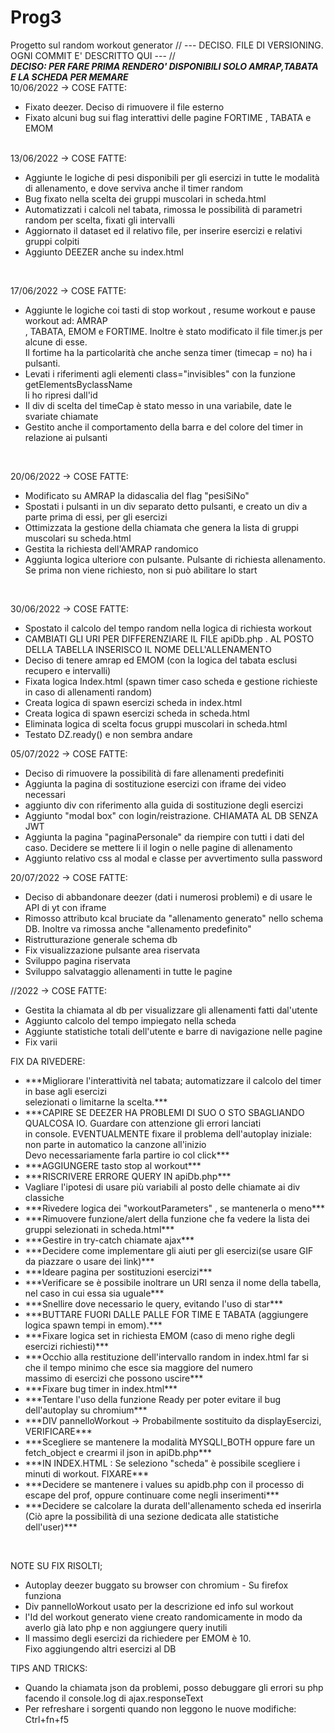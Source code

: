 # Prog3
Progetto sul random workout generator
// --- DECISO. FILE DI VERSIONING. OGNI COMMIT E' DESCRITTO QUI --- // <br>
***DECISO: PER FARE PRIMA RENDERO' DISPONIBILI SOLO AMRAP,TABATA E LA SCHEDA PER MEMARE*** <br>
10/06/2022 -> COSE FATTE: <br>
<ul>
  <li> Fixato deezer. Deciso di rimuovere il file esterno </li>
  <li> Fixato alcuni bug sui flag interattivi delle pagine FORTIME , TABATA e EMOM </li>
</ul>
<br>
13/06/2022 -> COSE FATTE: <br>
<ul>
  <li> Aggiunte le logiche di pesi disponibili per gli esercizi in
  tutte le modalità di allenamento, e dove serviva anche il timer random  </li>
  <li> Bug fixato nella scelta dei gruppi muscolari in scheda.html </li>
  <li> Automatizzati i calcoli nel tabata, rimossa le possibilità di parametri random per scelta, fixati gli intervalli </li>
  <li> Aggiornato il dataset ed il relativo file, per inserire esercizi e relativi gruppi colpiti </li>
  <li> Aggiunto DEEZER anche su index.html </li>
</ul> <br>

17/06/2022 -> COSE FATTE: <br>
<ul>
  <li> Aggiunte le logiche coi tasti di stop workout , resume workout e pause workout ad: AMRAP <br>
  , TABATA, EMOM e FORTIME. Inoltre è stato modificato il file timer.js per alcune di esse. <br>
  Il fortime ha la particolarità che anche senza timer (timecap = no) ha i pulsanti. </li>
  <li> Levati i riferimenti agli elementi class="invisibles" con la funzione getElementsByclassName <br>
  li ho ripresi dall'id </li>
  <li> Il div di scelta del timeCap è stato messo in una variabile, date le svariate chiamate </li>
  <li> Gestito anche il comportamento della barra e del colore del timer in relazione ai pulsanti </li>
</ul> <br>

20/06/2022 -> COSE FATTE: <br>
<ul>
  <li> Modificato su AMRAP la didascalia del flag "pesiSiNo" </li>
  <li> Spostati i pulsanti in un div separato detto pulsanti, e creato un div a parte prima di essi, per gli esercizi </li>
  <li> Ottimizzata la gestione della chiamata che genera la lista di gruppi muscolari su scheda.html </li>
  <li> Gestita la richiesta dell'AMRAP randomico </li>
  <li> Aggiunta logica ulteriore con pulsante. Pulsante di richiesta allenamento. Se prima non viene richiesto, non si può abilitare lo start </li>
</ul> <br>

30/06/2022 -> COSE FATTE: <br>
<ul>
  <li> Spostato il calcolo del tempo random nella logica di richiesta workout</li>
  <li> CAMBIATI GLI URI PER DIFFERENZIARE IL FILE apiDb.php . AL POSTO DELLA TABELLA INSERISCO IL NOME DELL'ALLENAMENTO </li>
  <li> Deciso di tenere amrap ed EMOM (con la logica del tabata esclusi recupero e intervalli) </li>
  <li> Fixata logica Index.html (spawn timer caso scheda e gestione richieste in caso di allenamenti random) </li>
  <li> Creata logica di spawn esercizi scheda in index.html </li>
  <li> Creata logica di spawn esercizi scheda in scheda.html </li>
  <li> Eliminata logica di scelta focus gruppi muscolari in scheda.html </li>
  <li> Testato DZ.ready() e non sembra andare </li>
</ul>

05/07/2022 -> COSE FATTE: <br>
<ul>
  <li> Deciso di rimuovere la possibilità di fare allenamenti predefiniti </li>
  <li> Aggiunta la pagina di sostituzione esercizi con iframe dei video necessari </li>
  <li> aggiunto div con riferimento alla guida di sostituzione degli esercizi </li>
  <li> Aggiunto "modal box" con login/reistrazione. CHIAMATA AL DB SENZA JWT </li>
  <li> Aggiunta la pagina "paginaPersonale" da riempire con tutti i dati del caso. Decidere se mettere li il login o nelle pagine di allenamento </li>
  <li> Aggiunto relativo css al modal e classe per avvertimento sulla password </li>
</ul>

20/07/2022 -> COSE FATTE: <br>

<ul>
  <li> Deciso di abbandonare deezer (dati i numerosi problemi) e di usare le API di yt con iframe </li>
  <li> Rimosso attributo kcal bruciate da "allenamento generato" nello schema DB. Inoltre va rimossa anche "allenamento predefinito" </li>
  <li> Ristrutturazione generale schema db </li>
  <li> Fix visualizzazione pulsante area riservata </li>
  <li> Sviluppo pagina riservata </li>
  <li> Sviluppo salvataggio allenamenti in tutte le pagine
</ul>

//2022 -> COSE FATTE: <br>

<ul>
  <li> Gestita la chiamata al db per visualizzare gli allenamenti fatti dal'utente </li>
  <li> Aggiunto calcolo del tempo impiegato nella scheda </li>
  <li> Aggiunte statistiche totali dell'utente  e barre di navigazione nelle pagine </li>
  <li> Fix varii </li>
</ul>

FIX DA RIVEDERE: <br>
<ul>
  <li> ***Migliorare l'interattività nel tabata; automatizzare il calcolo del timer in base agli esercizi <br>
    selezionati o limitarne la scelta.*** </li>
  <li> ***CAPIRE SE DEEZER HA PROBLEMI DI SUO O STO SBAGLIANDO QUALCOSA IO. Guardare con attenzione gli errori lanciati <br>
  in console. EVENTUALMENTE fixare il problema dell'autoplay iniziale: non parte in automatico la canzone all'inizio <br>
  Devo necessariamente farla partire io col click*** </li>
  <li> ***AGGIUNGERE tasto stop al workout*** </li>
  <li> ***RISCRIVERE ERRORE QUERY IN apiDb.php*** </li>
  <li> Vagliare l'ipotesi di usare più variabili al posto delle chiamate ai div classiche </li>
  <li> ***Rivedere logica dei "workoutParameters" , se mantenerla o meno*** </li>
  <li> ***Rimuovere funzione/alert della funzione che fa vedere la lista dei gruppi selezionati in scheda.html*** </li>
  <li> ***Gestire in try-catch chiamate ajax*** </li>
  <li> ***Decidere come implementare gli aiuti per gli esercizi(se usare GIF da piazzare o usare dei link)*** </li>
  <li> ***Ideare pagina per sostituzioni esercizi*** </li>
  <li> ***Verificare se è possibile inoltrare un URI senza il nome della tabella, nel caso in cui essa sia uguale*** </li>
  <li> ***Snellire dove necessario le query, evitando l'uso di star*** </li>
  <li> ***BUTTARE FUORI DALLE PALLE FOR TIME E TABATA (aggiungere logica spawn tempi in emom).*** </li>
  <li> ***Fixare logica set in richiesta EMOM (caso di meno righe degli esercizi richiesti)*** </li>
  <li> ***Occhio alla restituzione dell'intervallo random in index.html far si che il tempo minimo che esce sia maggiore del numero <br>
  massimo di esercizi che possono uscire*** </li>
  <li> ***Fixare bug timer in index.html*** </li>
  <li> ***Tentare l'uso della funzione Ready per poter evitare il bug dell'autoplay su chromium*** </li>
  <li> ***DIV pannelloWorkout -> Probabilmente sostituito da displayEsercizi, VERIFICARE*** </li>
  <li> ***Scegliere se mantenere la modalità MYSQLI_BOTH oppure fare un fetch_object e crearmi il json in apiDb.php*** </li>
  <li> ***IN INDEX.HTML : Se seleziono "scheda" è possibile scegliere i minuti di workout. FIXARE*** </li>
  <li> ***Decidere se mantenere i values su apidb.php con il processo di escape del prof, oppure continuare come negli inserimenti*** </li>
  <li> ***Decidere se calcolare la durata dell'allenamento scheda ed inserirla <br> (Ciò apre la possibilità di una sezione dedicata alle statistiche dell'user)*** </li>
</ul> <br>

NOTE SU FIX RISOLTI; <br>
<ul>
  <li> Autoplay deezer buggato su browser con chromium - Su firefox funziona </li>
  <li> Div pannelloWorkout usato per la descrizione ed info sul workout </li>
  <li> l'Id del workout generato viene creato randomicamente in modo da averlo già lato php e non aggiungere query inutili </li>
  <li> Il massimo degli esercizi da richiedere per EMOM è 10. <br> Fixo aggiungendo altri esercizi al DB </li>
</ul>

TIPS AND TRICKS: <br>
<ul>
  <li> Quando la chiamata json da problemi, posso debuggare gli errori su php <br>
  facendo il console.log di ajax.responseText </li>
  <li> Per refreshare i sorgenti quando non leggono le nuove modifiche: Ctrl+fn+f5 </li>
</ul>
